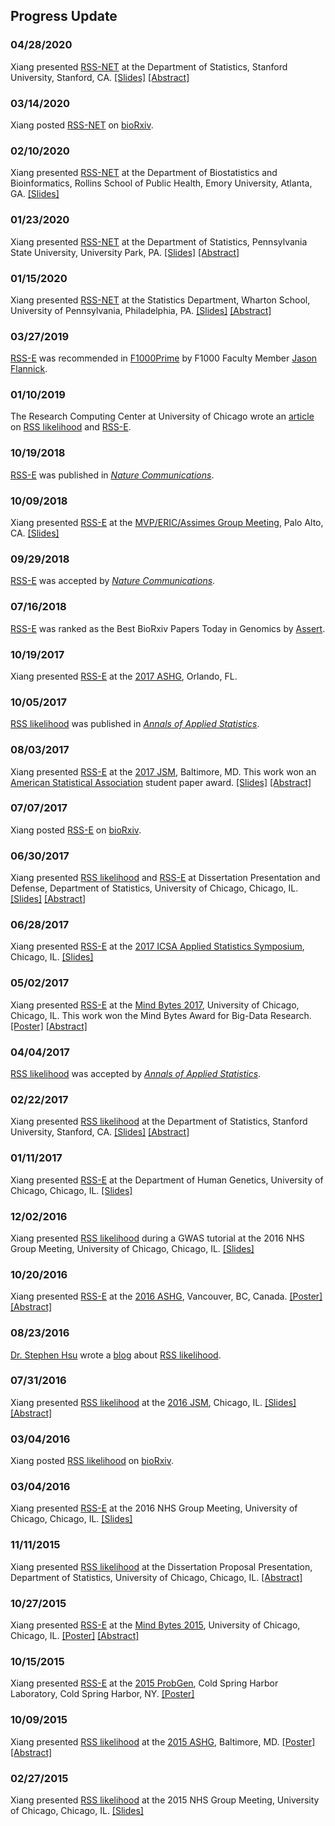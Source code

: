 ## Progress Update

[RSS-NET]: https://doi.org/10.1101/2020.03.13.990010 
[RSS-E]: https://doi.org/10.1038/s41467-018-06805-x
[RSS likelihood]: https://doi.org/10.1214/17-aoas1046

[rnt]: http://web.stanford.edu/~xiangzhu/rnt.pdf

### 04/28/2020

Xiang presented [RSS-NET][] at the Department of Statistics,
Stanford University, Stanford, CA. [[Slides]][rnt]
[[Abstract]](https://statistics.stanford.edu/events/complex-trait-genetics-through-lens-regulatory-networks)

### 03/14/2020
 
Xiang posted [RSS-NET][] on [bioRxiv](https://doi.org/10.1101/2020.03.13.990010).

### 02/10/2020

Xiang presented [RSS-NET][] at the Department of Biostatistics and Bioinformatics,
Rollins School of Public Health, Emory University, Atlanta, GA. [[Slides]][rnt]

### 01/23/2020

Xiang presented [RSS-NET][] at the Department of Statistics,
Pennsylvania State University, University Park, PA.
[[Slides]][rnt]
[[Abstract]](https://science.psu.edu/stat/colloquia/sp20/xiang-zhu)

### 01/15/2020

Xiang presented [RSS-NET][] at the Statistics Department,
Wharton School, University of Pennsylvania, Philadelphia, PA.
[[Slides]][rnt]
[[Abstract]](https://statistics.wharton.upenn.edu/research/seminars-conferences/complex-trait-genetics-through-the-lens-of-regulatory-networks/) 

### 03/27/2019

[RSS-E][] was recommended in
[F1000Prime](https://doi.org/10.3410/f.734261365.793558023) by F1000 Faculty Member
[Jason Flannick](https://f1000.com/prime/thefaculty/member/499999771097550974).

### 01/10/2019

The Research Computing Center at University of Chicago wrote an
[article](https://rcc.uchicago.edu/about-rcc/news-features/new-statistical-method-gives-second-life-gwas-data)
on [RSS likelihood][] and [RSS-E][].

### 10/19/2018

[RSS-E][] was published in
[*Nature Communications*](https://www.nature.com/articles/s41467-018-06805-x).

### 10/09/2018

Xiang presented [RSS-E][] at the
[MVP/ERIC/Assimes Group Meeting](https://www.vacsp.research.va.gov/CSP_Centers/Palo-Alto-ERIC-Genomics.asp), Palo Alto, CA.
[[Slides]](http://web.stanford.edu/~xiangzhu/ASSIMES_20181009.pdf)

### 09/29/2018

[RSS-E][] was accepted by
[*Nature Communications*](https://www.nature.com/articles/s41467-018-06805-x).

### 07/16/2018

[RSS-E][] was ranked as the Best BioRxiv Papers
Today in Genomics by [Assert](http://assert.pub/). 

### 10/19/2017

Xiang presented [RSS-E][] at the
[2017 ASHG](http://www.ashg.org/2017meeting/), Orlando, FL.

### 10/05/2017

[RSS likelihood][] was published in
[*Annals of Applied Statistics*](http://dx.doi.org/10.1214/17-AOAS1046).

### 08/03/2017

Xiang presented [RSS-E][] at the
[2017 JSM](https://ww2.amstat.org/meetings/jsm/2017), Baltimore, MD.
This work won an [American Statistical Association](http://www.amstat.org/) student paper award.
[[Slides]](http://www.stat.uchicago.edu/~xiangzhu/JSM_20170803.pdf)
[[Abstract]](https://ww2.amstat.org/meetings/jsm/2017/onlineprogram/AbstractDetails.cfm?abstractid=322545)

### 07/07/2017

Xiang posted [RSS-E][] on [bioRxiv](https://doi.org/10.1101/160770).

### 06/30/2017

Xiang presented [RSS likelihood][] and [RSS-E][] at Dissertation Presentation and Defense,
Department of Statistics, University of Chicago, Chicago, IL.
[[Slides]](http://www.stat.uchicago.edu/~xiangzhu/THESIS_20170630.html)
[[Abstract]](https://galton.uchicago.edu/students/seminars/2016-2017/zhu_xiang063017.pdf)

### 06/28/2017

Xiang presented [RSS-E][] at the
[2017 ICSA Applied Statistics Symposium](http://bioinfo.stats.northwestern.edu/~icsa/), Chicago, IL.
[[Slides]](http://www.stat.uchicago.edu/~xiangzhu/ICSA_20170628.pdf)

### 05/02/2017

Xiang presented [RSS-E][] at the [Mind Bytes 2017](http://mindbytes.uchicago.edu/),
University of Chicago, Chicago, IL. This work won the Mind Bytes Award for Big-Data Research.
[[Poster]](https://mindbytes.uchicago.edu/2017/posters/04242017110702_posterzhu042417.pdf)
[[Abstract]](https://mindbytes.uchicago.edu/2017/callforposters.php)

### 04/04/2017

[RSS likelihood][] was accepted by
[*Annals of Applied Statistics*](http://dx.doi.org/10.1214/17-AOAS1046).

### 02/22/2017

Xiang presented [RSS likelihood][] at the Department of Statistics,
Stanford University, Stanford, CA.
[[Slides]](http://www.stat.uchicago.edu/~xiangzhu/STANFORD_20170222.html)
[[Abstract]](https://statistics.stanford.edu/sites/default/files/Feb22-2017.pdf)

### 01/11/2017

Xiang presented [RSS-E][] at the Department of Human Genetics,
University of Chicago, Chicago, IL.
[[Slides]](http://www.stat.uchicago.edu/~xiangzhu/WIP_20170111.html)

### 12/02/2016

Xiang presented [RSS likelihood][] during a GWAS tutorial
at the 2016 NHS Group Meeting, University of Chicago, Chicago, IL.
[[Slides]](http://www.stat.uchicago.edu/~xiangzhu/gwas_tutorial)

### 10/20/2016

Xiang presented [RSS-E][] at the
[2016 ASHG](http://www.ashg.org/2016meeting/), Vancouver, BC, Canada.
[[Poster]](http://www.stat.uchicago.edu/~xiangzhu/ASHG_2016.pdf)
[[Abstract]](https://ep70.eventpilot.us/web/page.php?page=IntHtml&project=ASHG16&id=160120613)

### 08/23/2016

[Dr. Stephen Hsu](https://vp.research.msu.edu/people/hsu-stephen) wrote a
[blog](http://infoproc.blogspot.com/2016/08/bayesian-large-scale-multiple.html) about [RSS likelihood][].

### 07/31/2016

Xiang presented [RSS likelihood][] at the
[2016 JSM](https://ww2.amstat.org/meetings/jsm/2016/), Chicago, IL.
[[Slides]](http://www.stat.uchicago.edu/~xiangzhu/JSM_20160731.pdf)
[[Abstract]](https://ww2.amstat.org/meetings/jsm/2016/onlineprogram/AbstractDetails.cfm?abstractid=320123)

### 03/04/2016

Xiang posted [RSS likelihood][] on [bioRxiv](https://doi.org/10.1101/042457). 

### 03/04/2016

Xiang presented [RSS-E][] at the 2016 NHS Group Meeting, University of Chicago, Chicago, IL.
[[Slides]](http://www.stat.uchicago.edu/~xiangzhu/NHS_20160304.pdf)

### 11/11/2015

Xiang presented [RSS likelihood][] at the Dissertation Proposal Presentation,
Department of Statistics, University of Chicago, Chicago, IL.
[[Abstract]](https://www.stat.uchicago.edu/students/seminars/2015-2016/zhu_xiang111115.pdf)

### 10/27/2015

Xiang presented [RSS-E][] at the [Mind Bytes 2015](http://mindbytes.uchicago.edu/),
University of Chicago, Chicago, IL.
[[Poster]](http://mindbytes.uchicago.edu/2015/posters/RCC_2015.pdf)
[[Abstract]](http://mindbytes.uchicago.edu/gallery_2015.php)

### 10/15/2015

Xiang presented [RSS-E][] at the
[2015 ProbGen](https://meetings.cshl.edu/meetings.aspx?meet=probgen&year=15),
Cold Spring Harbor Laboratory, Cold Spring Harbor, NY.
[[Poster]](http://www.stat.uchicago.edu/~xiangzhu/CSHL_2015.pdf)

### 10/09/2015

Xiang presented [RSS likelihood][] at the
[2015 ASHG](http://www.ashg.org/2015meeting/), Baltimore, MD.
[[Poster]](http://www.stat.uchicago.edu/~xiangzhu/ASHG_2015.pdf)
[[Abstract]](https://ep70.eventpilotadmin.com/web/page.php?page=IntHtml&project=ASHG15&id=150120723) 

### 02/27/2015

Xiang presented [RSS likelihood][] at the 2015 NHS Group Meeting,
University of Chicago, Chicago, IL.
[[Slides]](http://www.stat.uchicago.edu/~xiangzhu/NHS_20150227.html)
